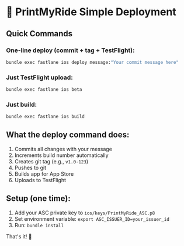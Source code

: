 # 🚀 PrintMyRide Simple Deployment

## Quick Commands

### One-line deploy (commit + tag + TestFlight):
```bash
bundle exec fastlane ios deploy message:"Your commit message here"
```

### Just TestFlight upload:
```bash
bundle exec fastlane ios beta
```

### Just build:
```bash
bundle exec fastlane ios build
```

## What the deploy command does:
1. Commits all changes with your message
2. Increments build number automatically
3. Creates git tag (e.g., `v1.0-123`)
4. Pushes to git
5. Builds app for App Store
6. Uploads to TestFlight

## Setup (one time):
1. Add your ASC private key to `ios/keys/PrintMyRide_ASC.p8`
2. Set environment variable: `export ASC_ISSUER_ID=your_issuer_id`
3. Run: `bundle install`

That's it! 🎯